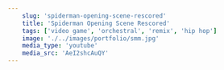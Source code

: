 ```yaml
---
    slug: 'spiderman-opening-scene-rescored'
    title: 'Spiderman Opening Scene Rescored'
    tags: ['video game', 'orchestral', 'remix', 'hip hop']
    image: './../images/portfolio/smm.jpg'
    media_type: 'youtube'
    media_src: 'AeI2shcAuQY'
---
```

